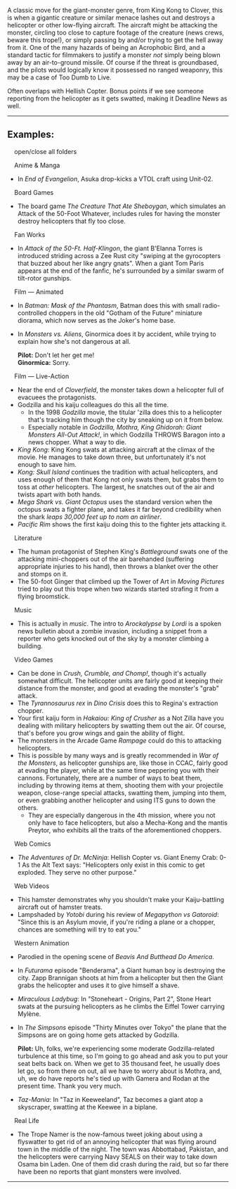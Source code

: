 A classic move for the giant-monster genre, from King Kong to Clover, this is when a gigantic creature or similar menace lashes out and destroys a helicopter or other low-flying aircraft. The aircraft might be attacking the monster, circling too close to capture footage of the creature (news crews, beware this trope!), or simply passing by and/or trying to get the hell away from it. One of the many hazards of being an Acrophobic Bird, and a standard tactic for filmmakers to justify a monster _not_ simply being blown away by an air-to-ground missile. Of course if the threat is groundbased, and the pilots would logically know it possessed no ranged weaponry, this may be a case of Too Dumb to Live.

Often overlaps with Hellish Copter. Bonus points if we see someone reporting from the helicopter as it gets swatted, making it Deadline News as well.

___

## Examples:

    open/close all folders 

    Anime & Manga 

-   In _End of Evangelion_, Asuka drop-kicks a VTOL craft using Unit-02.

    Board Games 

-   The board game _The Creature That Ate Sheboygan_, which simulates an Attack of the 50-Foot Whatever, includes rules for having the monster destroy helicopters that fly too close.

    Fan Works 

-   In _Attack of the 50-Ft. Half-Klingon_, the giant B'Elanna Torres is introduced striding across a Zee Rust city "swiping at the gyrocopters that buzzed about her like angry gnats". When a giant Tom Paris appears at the end of the fanfic, he's surrounded by a similar swarm of tilt-rotor gunships.

    Film — Animated 

-   In _Batman: Mask of the Phantasm_, Batman does this with small radio-controlled choppers in the old "Gotham of the Future" miniature diorama, which now serves as the Joker's home base.
-   In _Monsters vs. Aliens_, Ginormica does it by accident, while trying to explain how she's not dangerous at all.
    
    **Pilot:** Don't let her get me!  
    **Ginormica:** Sorry.
    

    Film — Live-Action 

-   Near the end of _Cloverfield_, the monster takes down a helicopter full of evacuees the protagonists.
-   Godzilla and his kaiju colleagues do this all the time.
    -   In the 1998 _Godzilla_ movie, the titular 'zilla does this to a helicopter that's tracking him though the city by sneaking up on it from below.
    -   Especially notable in _Godzilla, Mothra, King Ghidorah: Giant Monsters All-Out Attack!_, in which Godzilla THROWS Baragon into a news chopper. What a way to die.
-   _King Kong_: King Kong swats at attacking aircraft at the climax of the movie. He manages to take down three, but unfortunately it's not enough to save him.
-   _Kong: Skull Island_ continues the tradition with actual helicopters, and uses enough of them that Kong not only swats them, but grabs them to toss at _other_ helicopters. The largest, he snatches out of the air and twists apart with both hands.
-   _Mega Shark vs. Giant Octopus_ uses the standard version when the octopus swats a fighter plane, and takes it far beyond credibility when the shark _leaps 30,000 feet up to nom an airliner_.
-   _Pacific Rim_ shows the first kaiju doing this to the fighter jets attacking it.

    Literature 

-   The human protagonist of Stephen King's _Battleground_ swats one of the attacking mini-choppers out of the air barehanded (suffering appropriate injuries to his hand), then throws a blanket over the other and stomps on it.
-   The 50-foot Ginger that climbed up the Tower of Art in _Moving Pictures_ tried to play out this trope when two wizards started strafing it from a flying broomstick.

    Music 

-   This is actually in _music_. The intro to _Arockalypse_ by _Lordi_ is a spoken news bulletin about a zombie invasion, including a snippet from a reporter who gets knocked out of the sky by a monster climbing a building.

    Video Games 

-   Can be done in _Crush, Crumble, and Chomp!_, though it's actually somewhat difficult. The helicopter units are fairly good at keeping their distance from the monster, and good at evading the monster's "grab" attack.
-   The _Tyrannosaurus rex_ in _Dino Crisis_ does this to Regina's extraction chopper.
-   Your first kaiju form in _Hakaiou: King of Crusher_ as a Not Zilla have you dealing with military helicopters by swatting them out the air. Of course, that's before you grow wings and gain the ability of flight.
-   The monsters in the Arcade Game _Rampage_ could do this to attacking helicopters.
-   This is possible by many ways and is greatly recommended in _War of the Monsters_, as helicopter gunships are, like those in CCAC, fairly good at evading the player, while at the same time peppering you with their cannons. Fortunately, there are a number of ways to beat them, including by throwing items at them, shooting them with your projectile weapon, close-range special attacks, swatting them, jumping into them, or even grabbing another helicopter and using ITS guns to down the others.
    -   They are especially dangerous in the 4th mission, where you not only have to face helicopters, but also a Mecha-Kong and the mantis Preytor, who exhibits all the traits of the aforementioned choppers.

    Web Comics 

-   _The Adventures of Dr. McNinja_: Hellish Copter vs. Giant Enemy Crab: 0-1 As the Alt Text says: "Helicopters only exist in this comic to get exploded. They serve no other purpose."

    Web Videos 

-   This hamster demonstrates why you shouldn't make your Kaiju-battling aircraft out of hamster treats.
-   Lampshaded by _Yotobi_ during his review of _Megapython vs Gatoroid_: "Since this is an Asylum movie, if you're riding a plane or a chopper, chances are something will try to eat you."

    Western Animation 

-   Parodied in the opening scene of _Beavis And Butthead Do America_.
-   In _Futurama_ episode "Benderama", a Giant human boy is destroying the city. Zapp Brannigan shoots at him from a helicopter but then the Giant grabs the helicopter and uses it to give himself a shave.
-   _Miraculous Ladybug_: In "Stoneheart - Origins, Part 2", Stone Heart swats at the pursuing helicopters as he climbs the Eiffel Tower carrying Mylène.
-   In _The Simpsons_ episode "Thirty Minutes over Tokyo" the plane that the Simpsons are on going home gets attacked by Godzilla.
    
    **Pilot:** Uh, folks, we're experiencing some moderate Godzilla-related turbulence at this time, so I'm going to go ahead and ask you to put your seat belts back on. When we get to 35 thousand feet, he usually does let go, so from there on out, all we have to worry about is Mothra, and, uh, we do have reports he's tied up with Gamera and Rodan at the present time. Thank you very much.
    
-   _Taz-Mania_: In "Taz in Keeweeland", Taz becomes a giant atop a skyscraper, swatting at the Keewee in a biplane.

    Real Life 

-   The Trope Namer is the now-famous tweet joking about using a flyswatter to get rid of an annoying helicopter that was flying around town in the middle of the night. The town was Abbottabad, Pakistan, and the helicopters were carrying Navy SEALS on their way to take down Osama bin Laden. One of them did crash during the raid, but so far there have been no reports that giant monsters were involved.

___